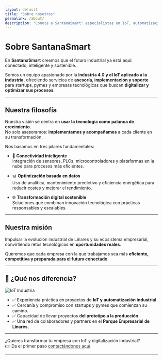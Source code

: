 ```yaml
---
layout: default
title: "Sobre nosotros"
permalink: /about/
description: "Conoce a SantanaSmart: especialistas en IoT, automatización y digitalización industrial en Linares. Asesoría estratégica y soporte técnico para startups y empresas tecnológicas."
---
```


# Sobre SantanaSmart

En **SantanaSmart** creemos que el futuro industrial ya está aquí:  
conectado, inteligente y sostenible.  

Somos un equipo apasionado por la **Industria 4.0 y el IoT aplicado a la industria**, ofreciendo servicios de **asesoría, implementación y soporte** para startups, pymes y empresas tecnológicas que buscan **digitalizar y optimizar sus procesos**.

---

## Nuestra filosofía

Nuestra visión se centra en **usar la tecnología como palanca de crecimiento**.  
No solo asesoramos: **implementamos y acompañamos** a cada cliente en su transformación.  

Nos basamos en tres pilares fundamentales:

- 🤖 **Conectividad inteligente**  
  Integración de sensores, PLCs, microcontroladores y plataformas en la nube para procesos más eficientes.

- 📊 **Optimización basada en datos**  
  Uso de analítica, mantenimiento predictivo y eficiencia energética para reducir costes y mejorar el rendimiento.

- 🌐 **Transformación digital sostenible**  
  Soluciones que combinan innovación tecnológica con prácticas responsables y escalables.

---

## Nuestra misión

Impulsar la evolución industrial de Linares y su ecosistema empresarial,  
convirtiendo retos tecnológicos en **oportunidades reales**.  

Queremos que cada empresa con la que trabajamos sea más **eficiente, competitiva y preparada para el futuro conectado**.

---

## 📌 ¿Qué nos diferencia?

![IoT Industria](https://images.pexels.com/photos/12935022/pexels-photo-12935022.jpeg)

- ✅ Experiencia práctica en proyectos de **IoT y automatización industrial**.  
- ✅ Cercanía y compromiso con startups y pymes que comienzan su camino.  
- ✅ Capacidad de llevar proyectos **del prototipo a la producción**.  
- ✅ Una red de colaboradores y partners en el **Parque Empresarial de Linares**.  

---

¿Quieres transformar tu empresa con IoT y digitalización industrial?  
👉 Da el primer paso [contactándonos aquí](/contacto).  


---


